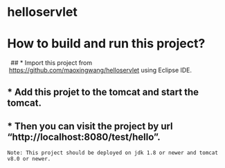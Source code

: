 # helloservlet
# How to build and run this project? <br>


   ## *   Import this project from  https://github.com/maoxingwang/helloservlet using Eclipse IDE. <br>
    
   ## *   Add this projet to the tomcat and start the tomcat. <br>
    
   ## *   Then you can visit the project by  url “http://localhost:8080/test/hello”.   <br>
    
    Note: This project should be deployed on jdk 1.8 or newer and tomcat v8.0 or newer. 
    
